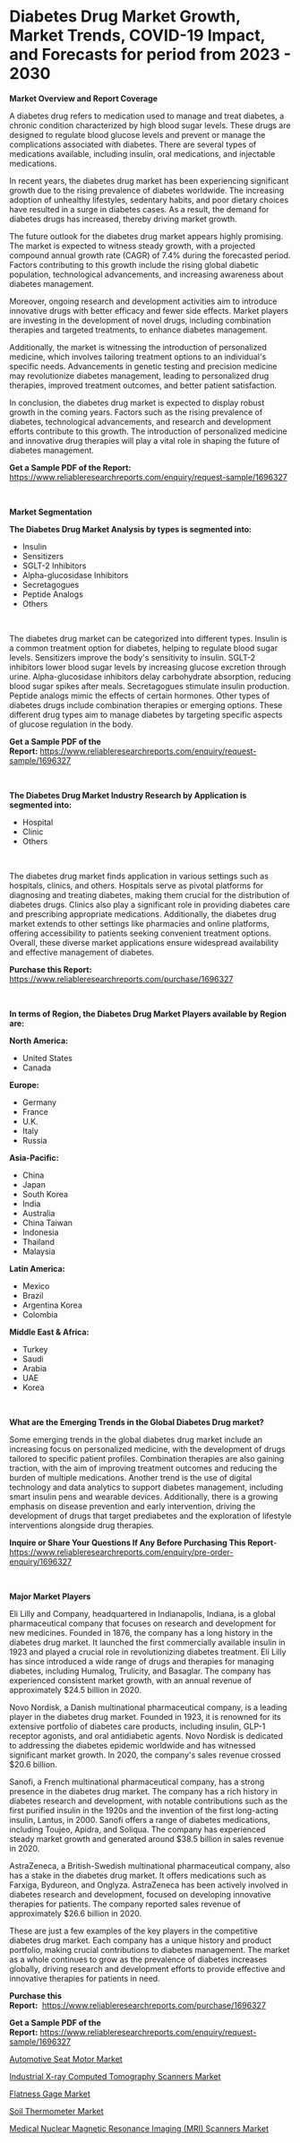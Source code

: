 <p><h1>Diabetes Drug Market Growth, Market Trends, COVID-19 Impact, and Forecasts for period from 2023 - 2030</h1></p><p><strong>Market Overview and Report Coverage</strong></p>
<p><p>A diabetes drug refers to medication used to manage and treat diabetes, a chronic condition characterized by high blood sugar levels. These drugs are designed to regulate blood glucose levels and prevent or manage the complications associated with diabetes. There are several types of medications available, including insulin, oral medications, and injectable medications.</p><p>In recent years, the diabetes drug market has been experiencing significant growth due to the rising prevalence of diabetes worldwide. The increasing adoption of unhealthy lifestyles, sedentary habits, and poor dietary choices have resulted in a surge in diabetes cases. As a result, the demand for diabetes drugs has increased, thereby driving market growth.</p><p>The future outlook for the diabetes drug market appears highly promising. The market is expected to witness steady growth, with a projected compound annual growth rate (CAGR) of 7.4% during the forecasted period. Factors contributing to this growth include the rising global diabetic population, technological advancements, and increasing awareness about diabetes management.</p><p>Moreover, ongoing research and development activities aim to introduce innovative drugs with better efficacy and fewer side effects. Market players are investing in the development of novel drugs, including combination therapies and targeted treatments, to enhance diabetes management.</p><p>Additionally, the market is witnessing the introduction of personalized medicine, which involves tailoring treatment options to an individual's specific needs. Advancements in genetic testing and precision medicine may revolutionize diabetes management, leading to personalized drug therapies, improved treatment outcomes, and better patient satisfaction.</p><p>In conclusion, the diabetes drug market is expected to display robust growth in the coming years. Factors such as the rising prevalence of diabetes, technological advancements, and research and development efforts contribute to this growth. The introduction of personalized medicine and innovative drug therapies will play a vital role in shaping the future of diabetes management.</p></p>
<p><strong>Get a Sample PDF of the Report:</strong> <a href="https://www.reliableresearchreports.com/enquiry/request-sample/1696327">https://www.reliableresearchreports.com/enquiry/request-sample/1696327</a></p>
<p>&nbsp;</p>
<p><strong>Market Segmentation</strong></p>
<p><strong>The Diabetes Drug Market Analysis by types is segmented into:</strong></p>
<p><ul><li>Insulin</li><li>Sensitizers</li><li>SGLT-2 Inhibitors</li><li>Alpha-glucosidase Inhibitors</li><li>Secretagogues</li><li>Peptide Analogs</li><li>Others</li></ul></p>
<p>&nbsp;</p>
<p><p>The diabetes drug market can be categorized into different types. Insulin is a common treatment option for diabetes, helping to regulate blood sugar levels. Sensitizers improve the body's sensitivity to insulin. SGLT-2 inhibitors lower blood sugar levels by increasing glucose excretion through urine. Alpha-glucosidase inhibitors delay carbohydrate absorption, reducing blood sugar spikes after meals. Secretagogues stimulate insulin production. Peptide analogs mimic the effects of certain hormones. Other types of diabetes drugs include combination therapies or emerging options. These different drug types aim to manage diabetes by targeting specific aspects of glucose regulation in the body.</p></p>
<p><strong>Get a Sample PDF of the Report:</strong>&nbsp;<a href="https://www.reliableresearchreports.com/enquiry/request-sample/1696327">https://www.reliableresearchreports.com/enquiry/request-sample/1696327</a></p>
<p>&nbsp;</p>
<p><strong>The Diabetes Drug Market Industry Research by Application is segmented into:</strong></p>
<p><ul><li>Hospital</li><li>Clinic</li><li>Others</li></ul></p>
<p>&nbsp;</p>
<p><p>The diabetes drug market finds application in various settings such as hospitals, clinics, and others. Hospitals serve as pivotal platforms for diagnosing and treating diabetes, making them crucial for the distribution of diabetes drugs. Clinics also play a significant role in providing diabetes care and prescribing appropriate medications. Additionally, the diabetes drug market extends to other settings like pharmacies and online platforms, offering accessibility to patients seeking convenient treatment options. Overall, these diverse market applications ensure widespread availability and effective management of diabetes.</p></p>
<p><strong>Purchase this Report:</strong>&nbsp; <a href="https://www.reliableresearchreports.com/purchase/1696327">https://www.reliableresearchreports.com/purchase/1696327</a></p>
<p>&nbsp;</p>
<p><strong>In terms of Region, the Diabetes Drug Market Players available by Region are:</strong></p>
<p>
    <p> <strong> North America: </strong>
        <ul>
            <li>United States</li>
            <li>Canada</li>
        </ul>
        </p> 
    <p> <strong> Europe: </strong>
        <ul>
            <li>Germany</li>
            <li>France</li>
            <li>U.K.</li>
            <li>Italy</li>
            <li>Russia</li>
        </ul>
        </p> 
    <p> <strong> Asia-Pacific: </strong>
        <ul>
            <li>China</li>
            <li>Japan</li>
            <li>South Korea</li>
            <li>India</li>
            <li>Australia</li>
            <li>China Taiwan</li>
            <li>Indonesia</li>
            <li>Thailand</li>
            <li>Malaysia</li>
        </ul>
        </p> 
    <p> <strong> Latin America: </strong>
        <ul>
            <li>Mexico</li>
            <li>Brazil</li>
            <li>Argentina Korea</li>
            <li>Colombia</li>
        </ul>
        </p> 
    <p> <strong> Middle East & Africa: </strong>
        <ul>
            <li>Turkey</li>
            <li>Saudi</li>
            <li>Arabia</li>
            <li>UAE</li>
            <li>Korea</li>
        </ul>
    </p>
    </p>
<p>&nbsp;</p>
<p><strong>What are the Emerging Trends in the Global Diabetes Drug market?</strong></p>
<p><p>Some emerging trends in the global diabetes drug market include an increasing focus on personalized medicine, with the development of drugs tailored to specific patient profiles. Combination therapies are also gaining traction, with the aim of improving treatment outcomes and reducing the burden of multiple medications. Another trend is the use of digital technology and data analytics to support diabetes management, including smart insulin pens and wearable devices. Additionally, there is a growing emphasis on disease prevention and early intervention, driving the development of drugs that target prediabetes and the exploration of lifestyle interventions alongside drug therapies.</p></p>
<p><strong>Inquire or Share Your Questions If Any Before Purchasing This Report</strong>- <a href="https://www.reliableresearchreports.com/enquiry/pre-order-enquiry/1696327">https://www.reliableresearchreports.com/enquiry/pre-order-enquiry/1696327</a></p>
<p>&nbsp;</p>
<p><strong>Major Market Players</strong></p>
<p><p>Eli Lilly and Company, headquartered in Indianapolis, Indiana, is a global pharmaceutical company that focuses on research and development for new medicines. Founded in 1876, the company has a long history in the diabetes drug market. It launched the first commercially available insulin in 1923 and played a crucial role in revolutionizing diabetes treatment. Eli Lilly has since introduced a wide range of drugs and therapies for managing diabetes, including Humalog, Trulicity, and Basaglar. The company has experienced consistent market growth, with an annual revenue of approximately $24.5 billion in 2020.</p><p>Novo Nordisk, a Danish multinational pharmaceutical company, is a leading player in the diabetes drug market. Founded in 1923, it is renowned for its extensive portfolio of diabetes care products, including insulin, GLP-1 receptor agonists, and oral antidiabetic agents. Novo Nordisk is dedicated to addressing the diabetes epidemic worldwide and has witnessed significant market growth. In 2020, the company's sales revenue crossed $20.6 billion.</p><p>Sanofi, a French multinational pharmaceutical company, has a strong presence in the diabetes drug market. The company has a rich history in diabetes research and development, with notable contributions such as the first purified insulin in the 1920s and the invention of the first long-acting insulin, Lantus, in 2000. Sanofi offers a range of diabetes medications, including Toujeo, Apidra, and Soliqua. The company has experienced steady market growth and generated around $38.5 billion in sales revenue in 2020.</p><p>AstraZeneca, a British-Swedish multinational pharmaceutical company, also has a stake in the diabetes drug market. It offers medications such as Farxiga, Bydureon, and Onglyza. AstraZeneca has been actively involved in diabetes research and development, focused on developing innovative therapies for patients. The company reported sales revenue of approximately $26.6 billion in 2020.</p><p>These are just a few examples of the key players in the competitive diabetes drug market. Each company has a unique history and product portfolio, making crucial contributions to diabetes management. The market as a whole continues to grow as the prevalence of diabetes increases globally, driving research and development efforts to provide effective and innovative therapies for patients in need.</p></p>
<p><strong>Purchase this Report:</strong>&nbsp;&nbsp;<a href="https://www.reliableresearchreports.com/purchase/1696327">https://www.reliableresearchreports.com/purchase/1696327</a></p>
<p></p>
<p><strong>Get a Sample PDF of the Report:</strong>&nbsp;<a href="https://www.reliableresearchreports.com/enquiry/request-sample/1696327">https://www.reliableresearchreports.com/enquiry/request-sample/1696327</a></p>
<p><p><a href="https://www.linkedin.com/pulse/automotive-seat-motor-market-share-amp-new-trends-analysis-xtjme/">Automotive Seat Motor Market</a></p><p><a href="https://medium.com/@palm.quick.roof/industrial-x-ray-computed-tomography-scanners-market-share-evolution-and-market-growth-trends-3913617fe2e0">Industrial X-ray Computed Tomography Scanners Market</a></p><p><a href="https://github.com/Chiragrp26/Market-Research-Report-List-1/blob/main/flatness-gage-market.md">Flatness Gage Market</a></p><p><a href="https://github.com/santosh758595/Market-Research-Report-List-1/blob/main/soil-thermometer-market.md">Soil Thermometer Market</a></p><p><a href="https://medium.com/@index.mill.peace/medical-nuclear-magnetic-resonance-imaging-mri-scanners-market-size-and-market-trends-complete-04be7635c367">Medical Nuclear Magnetic Resonance Imaging (MRI) Scanners Market</a></p></p>